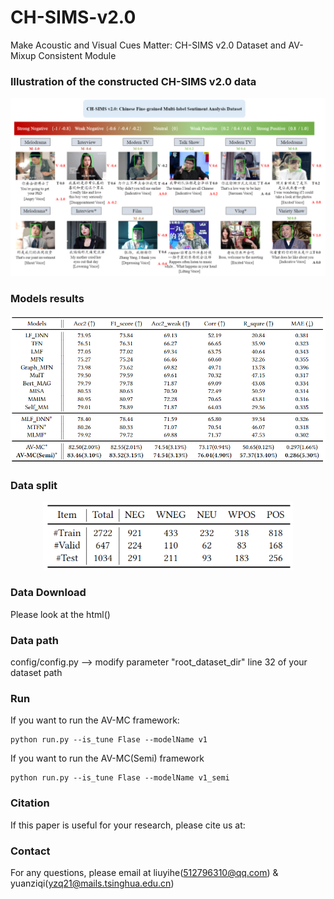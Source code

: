 # CH-SIMS-v2.0
Make Acoustic and Visual Cues Matter: CH-SIMS v2.0 Dataset and AV-Mixup Consistent Module
### Illustration of the constructed CH-SIMS v2.0 data
<p align="center">
  <img width="800" src="show/CH-SIMSv2.0.png">
</p>

### Models results
<p align="center">
  <img width="800" src="show/ModelResults.png">
</p>

### Data split
<p align="center">
  <img width="400" src="show/DataSplit.png">
</p>

### Data Download

Please look at the html()

### Data path

config/config.py --> modify parameter "root_dataset_dir" line 32 of your dataset path

### Run
If you want to run the AV-MC framework: 

```
python run.py --is_tune Flase --modelName v1
```

If you want to run the AV-MC(Semi) framework 

```
python run.py --is_tune Flase --modelName v1_semi
```
### Citation

If this paper is useful for your research, please cite us at: 

### Contact

For any questions, please email at liuyihe(512796310@qq.com) & yuanziqi(yzq21@mails.tsinghua.edu.cn)
